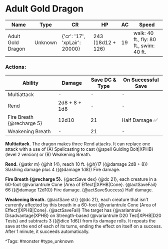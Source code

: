 # Adult Gold Dragon

| Name | Type | CR | HP | AC | Speed |
|------|------|----|----|----|-------|
| Adult Gold Dragon | Unknown | {'cr': '17', 'xpLair': 20000} | 243 (18d12 + 126) | 19 | walk: 40 ft., fly: 80 ft., swim: 40 ft. |

### Actions:

| Ability | Damage | Save DC & Type | On Successful Save |
|---------|--------|----------------|--------------------|
| Multiattack | - | - | - |
| Rend | 2d8 + 8 + 1d8 | - | - |
| Fire Breath {@recharge 5} | 12d10 | 21 | Half Damage ✅ |
| Weakening Breath | - | 21 | - |


**Multiattack.** The dragon makes three Rend attacks. It can replace one attack with a use of (A) Spellcasting to cast {@spell Guiding Bolt|XPHB} (level 2 version) or (B) Weakening Breath.

**Rend.** {@atkr m} {@hit 14}, reach 10 ft. {@h}17 ({@damage 2d8 + 8}) Slashing damage plus 4 ({@damage 1d8}) Fire damage.

**Fire Breath {@recharge 5}.** {@actSave dex} {@dc 21}, each creature in a 60-foot {@variantrule Cone [Area of Effect]|XPHB|Cone}. {@actSaveFail} 66 ({@damage 12d10}) Fire damage. {@actSaveSuccess} Half damage.

**Weakening Breath.** {@actSave str} {@dc 21}, each creature that isn't currently affected by this breath in a 60-foot {@variantrule Cone [Area of Effect]|XPHB|Cone}. {@actSaveFail} The target has {@variantrule Disadvantage|XPHB} on Strength-based {@variantrule D20 Test|XPHB|D20 Tests} and subtracts 3 ({@dice 1d6}) from its damage rolls. It repeats the save at the end of each of its turns, ending the effect on itself on a success. After 1 minute, it succeeds automatically.

^Tags: #monster #type_unknown